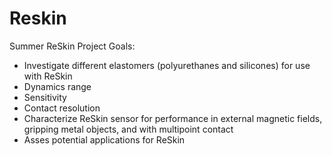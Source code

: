 # Reskin
Summer ReSkin Project Goals:
- Investigate different elastomers (polyurethanes and silicones) for use with ReSkin
- Dynamics range
- Sensitivity
- Contact resolution
- Characterize ReSkin sensor for performance in external magnetic fields, gripping metal objects, and with multipoint contact
- Asses potential applications for ReSkin
